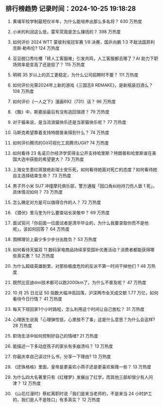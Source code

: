 
## 排行榜趋势 记录时间：2024-10-25 19:18:28
  
  1. 黄埔军校学制最短仅半年，为什么能培养出那么多名将？ 630 万热度
    
  2. 小米的利润这么低，雷军究竟是怎么赚钱的？ 398 万热度
    
  3. 如何评价 2024 WTT 蒙彼利埃冠军赛 1/8 决赛，国乒向鹏 1:3 不敌法国菲利克斯·勒布伦? 124 万热度
    
  4. 豆豆脱口秀吐槽「转人工客服难」引发共鸣，人工客服都去哪了？AI 助力下职场效率是变高了还是低了？ 115 万热度
    
  5. 明明 35 岁以上的员工更稳定，为什么公司招聘时不要？ 111 万热度
    
  6. 如何评价光荣2024年上新的游戏《三国志8 REMAKE》，是新瓶装旧酒么？ 108 万热度
    
  7. 如何评价《一人之下》漫画692（731）话？ 96 万热度
    
  8. 《飘》中，斯嘉丽最后有没有追回瑞德？ 79 万热度
    
  9. 对于猫来说，是当流浪猫快乐还是当家猫快乐呢？ 77 万热度
    
  10. 马斯克希望靠着支持特朗普来得到什么？ 74 万热度
    
  11. 如何评价腾讯的Git可视化工具腾讯UGit? 74 万热度
    
  12. 如何看待 23 名诺贝尔经济学奖得主公开支持哈里斯？特朗普和哈里斯谁在美国大选中获胜的希望更大？ 73 万热度
    
  13. 上海女生患红斑狼疮赴瑞士安乐死，如何看待她面对死亡的态度？如何看待她自主选择结束生命？ 73 万热度
    
  14. 男子开小米 SU7 冲撞摩托俱乐部，警方通报「因口角纠纷持刀伤人致 1 死」，具体情况如何？ 73 万热度
    
  15. 怎么确定对方是可以值得合作的人？ 72 万热度
    
  16. 《潜伏》里马奎为什么要查站长吴敬中？ 69 万热度
    
  17. 面试官问「你前面一位面试者是清华毕业的，为什么我要录取你而不是他呢」，该如何回答？ 64 万热度
    
  18. 围棋理论上最少多少步分出胜负？ 53 万热度
    
  19. 如何看待天猫双 11 数码家电商品持续享受国补优惠活动？消费者都能获得哪些真实惠？ 52 万热度
    
  20. 为什么超级英雄剧里，对那些极度危险的反派不第一时间干掉他们 ? 48 万热度
    
  21. 既然比亚迪dmi技术都可以跑2000km了，为什么不普及呢？ 47 万热度
    
  22. 10 月 25 日北证 50 指数大幅冲高回落，沪深两市全天成交额 1.77 万亿，如何看待今日行情？ 41 万热度
    
  23. 每天下班回家1个小时路程，怎么利用这个时间让自己放松？ 31 万热度
    
  24. 心理医生说我「心理弹性低，心里放不了事」这是什么意思？为什么会这样? 28 万热度
    
  25. 职场生活中如何控制好自己的情绪? 21 万热度
    
  26. 能描述一下多动症孩子的家长有多崩溃吗？ 13 万热度
    
  27. 你最庆幸自己读过什么书，分享一下理由? 13 万热度
    
  28. 《还珠格格》里面，皇帝是更喜欢小燕子还是更喜欢紫薇一些？ 13 万热度
    
  29. 为什么四大名著里只有《红楼梦》发展出了红学，而其他三部却很少有人问津？ 12 万热度
    
  30. 《山花烂漫时》蔡虹离职时说「我们是来当老师的，不是来当 24 小时护工的，我们是人不是牲口」有多真实？ 12 万热度
    